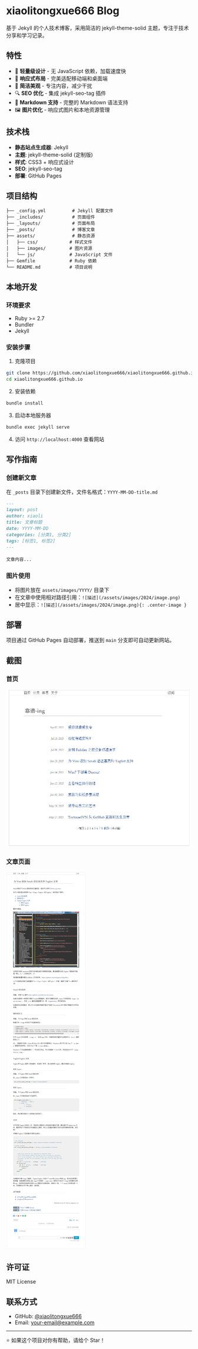 # xiaolitongxue666 Blog

基于 Jekyll 的个人技术博客，采用简洁的 jekyll-theme-solid 主题，专注于技术分享和学习记录。

## 特性

- 🚀 **轻量级设计** - 无 JavaScript 依赖，加载速度快
- 📱 **响应式布局** - 完美适配移动端和桌面端
- 🎨 **简洁美观** - 专注内容，减少干扰
- 🔍 **SEO 优化** - 集成 jekyll-seo-tag 插件
- 📝 **Markdown 支持** - 完整的 Markdown 语法支持
- 🖼️ **图片优化** - 响应式图片和本地资源管理

## 技术栈

- **静态站点生成器**: Jekyll
- **主题**: jekyll-theme-solid (定制版)
- **样式**: CSS3 + 响应式设计
- **SEO**: jekyll-seo-tag
- **部署**: GitHub Pages

## 项目结构

```
├── _config.yml          # Jekyll 配置文件
├── _includes/           # 页面组件
├── _layouts/            # 页面布局
├── _posts/              # 博客文章
├── assets/              # 静态资源
│   ├── css/            # 样式文件
│   ├── images/         # 图片资源
│   └── js/             # JavaScript 文件
├── Gemfile             # Ruby 依赖
└── README.md           # 项目说明
```

## 本地开发

### 环境要求

- Ruby >= 2.7
- Bundler
- Jekyll

### 安装步骤

1. 克隆项目
```bash
git clone https://github.com/xiaolitongxue666/xiaolitongxue666.github.io.git
cd xiaolitongxue666.github.io
```

2. 安装依赖
```bash
bundle install
```

3. 启动本地服务器
```bash
bundle exec jekyll serve
```

4. 访问 `http://localhost:4000` 查看网站

## 写作指南

### 创建新文章

在 `_posts` 目录下创建新文件，文件名格式：`YYYY-MM-DD-title.md`

```markdown
---
layout: post
author: xiaoli
title: 文章标题
date: YYYY-MM-DD
categories: [分类1, 分类2]
tags: [标签1, 标签2]
---

文章内容...
```

### 图片使用

- 将图片放在 `assets/images/YYYY/` 目录下
- 在文章中使用相对路径引用：`![描述](/assets/images/2024/image.png)`
- 居中显示：`![描述](/assets/images/2024/image.png){: .center-image }`

## 部署

项目通过 GitHub Pages 自动部署，推送到 `main` 分支即可自动更新网站。

## 截图

### 首页
![home page](assets/images/common/screenshots/home.png)

### 文章页面
![post page](assets/images/common/screenshots/posts.png)

## 许可证

MIT License

## 联系方式

- GitHub: [@xiaolitongxue666](https://github.com/xiaolitongxue666)
- Email: [your-email@example.com](mailto:your-email@example.com)

---

⭐ 如果这个项目对你有帮助，请给个 Star！
